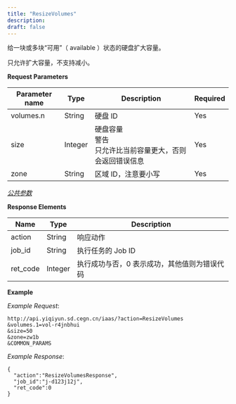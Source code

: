 ```yaml
---
title: "ResizeVolumes"
description: 
draft: false
---
```




给一块或多块“可用”（ available ）状态的硬盘扩大容量。

只允许扩大容量，不支持减小。

**Request Parameters**

| Parameter name | Type | Description | Required |
| --- | --- | --- | --- |
| volumes.n | String | 硬盘 ID | Yes |
| size | Integer | 硬盘容量<br/>警告<br/>只允许比当前容量更大，否则会返回错误信息 | Yes |
| zone | String | 区域 ID，注意要小写 | Yes |

[_公共参数_](../../../parameters/)

**Response Elements**

| Name | Type | Description |
| --- | --- | --- |
| action | String | 响应动作 |
| job_id | String | 执行任务的 Job ID |
| ret_code | Integer | 执行成功与否，0 表示成功，其他值则为错误代码 |

**Example**

_Example Request_:

```
http://api.yiqiyun.sd.cegn.cn/iaas/?action=ResizeVolumes
&volumes.1=vol-r4jnbhui
&size=50
&zone=zw1b
&COMMON_PARAMS
```

_Example Response_:

```
{
  "action":"ResizeVolumesResponse",
  "job_id":"j-d123j12j",
  "ret_code":0
}
```
